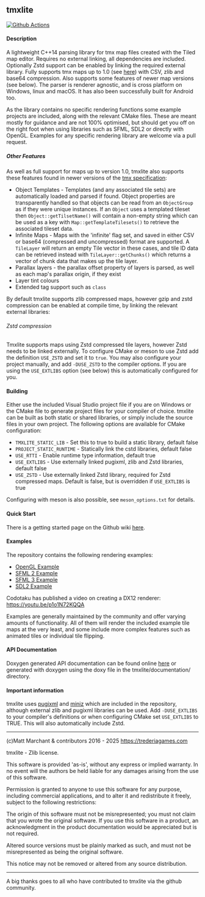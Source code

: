 tmxlite
-------

[![Github Actions](https://github.com/fallahn/tmxlite/actions/workflows/cmake.yml/badge.svg)](https://github.com/fallahn/tmxlite/actions)

#### Description
A lightweight C++14 parsing library for tmx map files created with the Tiled map editor. Requires no external linking, all dependencies are included. Optionally Zstd support can be enabled by linking the required external library. Fully supports tmx maps up to 1.0 (see [here](https://doc.mapeditor.org/en/stable/reference/tmx-changelog/#tiled-1-0)) with CSV, zlib and base64 compression. Also supports some features of newer map versions (see below). The parser is renderer agnostic, and is cross platform on Windows, linux and macOS. It has also been successfully built for Android too.

As the library contains no specific rendering functions some example projects are included, along with the relevant CMake files. These are meant mostly for guidance and are not 100% optimised, but should get you off on the right foot when using libraries such as SFML, SDL2 or directly with OpenGL. Examples for any specific rendering library are welcome via a pull request.

##### Other Features
As well as full support for maps up to version 1.0, tmxlite also supports these features found in newer versions of the [tmx specification](https://doc.mapeditor.org/en/stable/reference/tmx-changelog/#tiled-1-0):

* Object Templates - Templates (and any associated tile sets) are automatically loaded and parsed if found. Object properties are transparently handled so that objects can be read from an `ObjectGroup` as if they were unique instances. If an `Object` uses a templated tileset then `Object::getTilsetName()` will contain a non-empty string which can be used as a key with `Map::getTemplateTilesets()` to retrieve the associated tileset data.
* Infinite Maps - Maps with the 'infinite' flag set, and saved in either CSV or base64 (compressed and uncompressed) format are supported. A `TileLayer` will return an empty Tile vector in these cases, and tile ID data can be retrieved instead with `TileLayer::getChunks()` which returns a vector of chunk data that makes up the tile layer.
* Parallax layers - the parallax offset property of layers is parsed, as well as each map's parallax origin, if they exist
* Layer tint colours
* Extended tag support such as `class`

By default tmxlite supports zlib compressed maps, however gzip and zstd compression can be enabled at compile time, by linking the relevant external libraries:

###### Zstd compression
Tmxlite supports maps using Zstd compressed tile layers, however Zstd needs to be linked externally. To configure CMake or meson to use Zstd add the definition `USE_ZSTD` and set it to `true`. You may also configure your project manually, and add `-DUSE_ZSTD` to the compiler options. If you are using the `USE_EXTLIBS` option (see below) this is automatically configured for you.

#### Building
Either use the included Visual Studio project file if you are on Windows or the CMake file to generate project files for your compiler of choice. tmxlite can be built as both static or shared libraries, or simply include the source files in your own project. The following options are available for CMake configuration:

 * `TMXLITE_STATIC_LIB` - Set this to true to build a static library, default false
 * `PROJECT_STATIC_RUNTIME` - Statically link the cstd libraries, default false
 * `USE_RTTI` - Enable runtime type information, default true
 * `USE_EXTLIBS` - Use externally linked pugixml, zlib and Zstd libraries, default false
 * `USE_ZSTD` - Use externally linked Zstd library, required for Zstd compressed maps. Default is false, but is overridden if `USE_EXTLIBS` is true

Configuring with meson is also possible, see `meson_options.txt` for details.

#### Quick Start
There is a getting started page on the Github wiki [here](https://github.com/fallahn/tmxlite/wiki/Quick-Start).

#### Examples
The repository contains the following rendering examples:
* [OpenGL Example](https://github.com/fallahn/tmxlite/tree/master/OpenGLExample)
* [SFML 2 Example](https://github.com/fallahn/tmxlite/tree/master/SFMLExample)
* [SFML 3 Example](https://github.com/fallahn/tmxlite/tree/master/SFML3Example)
* [SDL2 Example](https://github.com/fallahn/tmxlite/tree/master/SDL2Example)


Codotaku has published a video on creating a DX12 renderer: https://youtu.be/p1o1N72KQQA 

Examples are generally maintained by the community and offer varying amounts of functionality. All of them will render the included example tile maps at the very least, and some include more complex features such as animated tiles or individual tile flipping.

#### API Documentation
Doxygen generated API documentation can be found online [here](https://codedocs.xyz/fallahn/tmxlite/) or generated with doxygen
using the doxy file in the tmxlite/documentation/ directory.

#### Important information 
tmxlite uses [pugixml](https://pugixml.org/) and [miniz](https://github.com/richgel999/miniz) which are included in the repository, although external zlib and pugixml libraries can be used. Add `-DUSE_EXTLIBS` to your compiler's definitions or when configuring CMake set `USE_EXTLIBS` to TRUE. This will also automatically include Zstd.

***

(c)Matt Marchant & contributors 2016 - 2025
https://trederiagames.com

tmxlite - Zlib license.

This software is provided 'as-is', without any express or
implied warranty. In no event will the authors be held
liable for any damages arising from the use of this software.

Permission is granted to anyone to use this software for any purpose,
including commercial applications, and to alter it and redistribute
it freely, subject to the following restrictions:

The origin of this software must not be misrepresented;
you must not claim that you wrote the original software.
If you use this software in a product, an acknowledgment
in the product documentation would be appreciated but
is not required.

Altered source versions must be plainly marked as such,
and must not be misrepresented as being the original software.

This notice may not be removed or altered from any
source distribution.
***

A big thanks goes to all who have contributed to tmxlite via the github community.
